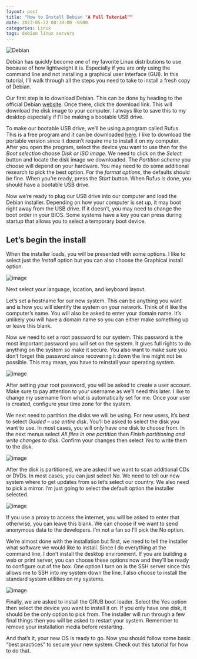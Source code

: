 ```yaml
---
layout: post
title: "How to Install Debian "A Full Tutorial""
date: 2023-05-22 00:30:00 -0500
categories: Linux
tags: debian linux servers
---
```


![Debian](https://carlos.oulman.net/wp-content/uploads/2022/03/debian_gfx.jpg)

Debian has quickly become one of my favorite Linux distributions to use because of how lightweight it is. Especially if you are only using the command line and not installing a graphical user interface (GUI). In this tutorial, I’ll walk through all the steps you need to take to install a fresh copy of Debian.

Our first step is to download Debian. This can be done by heading to the official Debian <a href="https://www.debian.org/" target="_blank">website</a>. Once there, click the download link. This will download the disk image to your computer. I always like to save this to my desktop especially if I’ll be making a bootable USB drive.

To make our bootable USB drive, we’ll be using a program called Rufus. This is a free program and it can be downloaded <a href="https://rufus.ie/en_US/" target="_blank">here</a>. I like to download the portable version since it doesn’t require me to install it on my computer. After you open the program, select the device you want to use then for the *Boot selection* choose *Disk or ISO image*. We need to click on the *Select* button and locate the disk image we downloaded. The *Partition scheme* you choose will depend on your hardware. You may need to do some additional research to pick the best option. For the *format options*, the defaults should be fine. When you’re ready, press the *Start* button. When Rufus is done, you should have a bootable USB drive.

Now we’re ready to plug our USB drive into our computer and load the Debian installer. Depending on how your computer is set up, it may boot right away from the USB drive. If it doesn’t, you may need to change the boot order in your BIOS. Some systems have a key you can press during startup that allows you to select a temporary boot device.

## Let’s begin the install
When the installer loads, you will be presented with some options. I like to select just the *Install* option but you can also choose the Graphical install option.

![image](https://carlos.oulman.net/wp-content/uploads/2021/04/debian-install-01.png)

Next select your language, location, and keyboard layout.

Let’s set a hostname for our new system. This can be anything you want and is how you will identify the system on your network. Think of it like the computer’s name. You will also be asked to enter your domain name. It’s unlikely you will have a domain name so you can either make something up or leave this blank.

Now we need to set a root password to our system. This password is the most important password you will set on the system. It gives full rights to do anything on the system so make it secure. You also want to make sure you don’t forget this password since recovering it down the line might not be possible. This may mean, you have to reinstall your operating system.

![image](https://carlos.oulman.net/wp-content/uploads/2021/04/debian-install-07.png)

After setting your root password, you will be asked to create a user account. Make sure to pay attention to your username as we’ll need this later. I like to change my username from what is automatically set for me. Once your user is created, configure your time zone for the system.

We next need to partition the disks we will be using. For new users, it’s best to select *Guided – use entire disk*. You’ll be asked to select the disk you want to use. In most cases, you will only have one disk to choose from. In the next menus select *All files in one partition* then *Finish partitioning and write changes to disk*. Confirm your changes then select *Yes* to write them to the disk.

![image](https://carlos.oulman.net/wp-content/uploads/2021/04/debian-install-14.png)

After the disk is partitioned, we are asked if we want to scan additional CDs or DVDs. In most cases, you can just select *No*. We need to tell our new system where to get updates from so let’s select our country. We also need to pick a mirror. I’m just going to select the default option the installer selected.

![image](https://carlos.oulman.net/wp-content/uploads/2021/04/debian-install-21.png)

If you use a proxy to access the internet, you will be asked to enter that otherwise, you can leave this blank. We can choose if we want to send anonymous data to the developers. I’m not a fan so I’ll pick the No option.

We’re almost done with the installation but first, we need to tell the installer what software we would like to install. Since I do everything at the command line, I don’t install the desktop environment. If you are building a web or print server, you can choose these options now and they’ll be ready to configure out of the box. One option I turn on is the SSH server since this allows me to SSH into my system down the line. I also choose to install the standard system utilities on my systems.

![image](https://carlos.oulman.net/wp-content/uploads/2021/04/debian-install-24.png)

Finally, we are asked to install the GRUB boot loader. Select the Yes option then select the device you want to install it on. If you only have one disk, it should be the only option to pick from. The installer will run through a few final things then you will be asked to restart your system. Remember to remove your installation media before restarting.

And that’s it, your new OS is ready to go. Now you should follow some basic “best practices” to secure your new system. Check out this tutorial for how to do that.